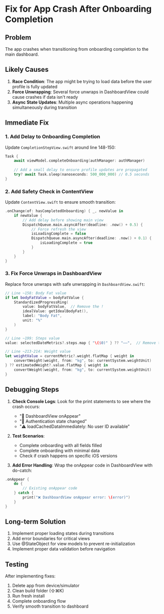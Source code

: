 # Fix for App Crash After Onboarding Completion

## Problem
The app crashes when transitioning from onboarding completion to the main dashboard.

## Likely Causes

1. **Race Condition**: The app might be trying to load data before the user profile is fully updated
2. **Force Unwrapping**: Several force unwraps in DashboardView could cause crashes if data isn't ready
3. **Async State Updates**: Multiple async operations happening simultaneously during transition

## Immediate Fix

### 1. Add Delay to Onboarding Completion

Update `CompletionStepView.swift` around line 148-150:

```swift
Task {
    await viewModel.completeOnboarding(authManager: authManager)
    
    // Add a small delay to ensure profile updates are propagated
    try? await Task.sleep(nanoseconds: 500_000_000) // 0.5 seconds
}
```

### 2. Add Safety Check in ContentView

Update `ContentView.swift` to ensure smooth transition:

```swift
.onChange(of: hasCompletedOnboarding) { _, newValue in
    if newValue {
        // Add delay before showing main view
        DispatchQueue.main.asyncAfter(deadline: .now() + 0.5) {
            // Force refresh the view
            isLoadingComplete = false
            DispatchQueue.main.asyncAfter(deadline: .now() + 0.1) {
                isLoadingComplete = true
            }
        }
    }
}
```

### 3. Fix Force Unwraps in DashboardView

Replace force unwraps with safe unwrapping in `DashboardView.swift`:

```swift
// Line ~158: Body Fat value
if let bodyFatValue = bodyFatValue {
    StandardizedProgressRing(
        value: bodyFatValue,  // Remove the !
        idealValue: getIdealBodyFat(),
        label: "Body Fat",
        unit: "%"
    )
}

// Line ~199: Steps value
value: selectedDateMetrics?.steps.map { "\($0)" } ?? "––",  // Remove the !!

// Line ~213-214: Weight value
let weightValue = currentMetric?.weight.flatMap { weight in
    convertWeight(weight, from: "kg", to: currentSystem.weightUnit)
} ?? estimatedWeight?.value.flatMap { weight in
    convertWeight(weight, from: "kg", to: currentSystem.weightUnit)
}
```

## Debugging Steps

1. **Check Console Logs**: Look for the print statements to see where the crash occurs:
   - "🎯 DashboardView onAppear"
   - "🔄 Authentication state changed"
   - "⚠️ loadCachedDataImmediately: No user ID available"

2. **Test Scenarios**:
   - Complete onboarding with all fields filled
   - Complete onboarding with minimal data
   - Check if crash happens on specific iOS versions

3. **Add Error Handling**: Wrap the onAppear code in DashboardView with do-catch:

```swift
.onAppear {
    do {
        // Existing onAppear code
    } catch {
        print("❌ DashboardView onAppear error: \(error)")
    }
}
```

## Long-term Solution

1. Implement proper loading states during transitions
2. Add error boundaries for critical views
3. Use @StateObject for view models to prevent re-initialization
4. Implement proper data validation before navigation

## Testing

After implementing fixes:
1. Delete app from device/simulator
2. Clean build folder (⇧⌘K)
3. Run fresh install
4. Complete onboarding flow
5. Verify smooth transition to dashboard